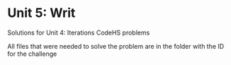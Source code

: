 # Unit 5: Writ

Solutions for Unit 4: Iterations CodeHS problems

All files that were needed to solve the problem are in the folder with the ID for the challenge
